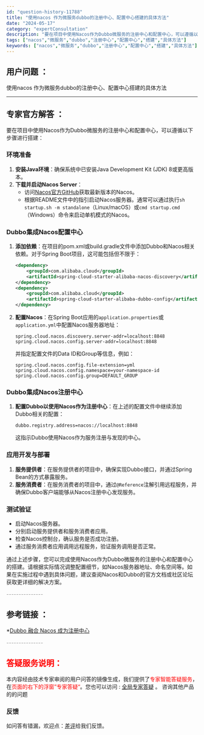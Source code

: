 ```yaml
---
id: "question-history-11788"
title: "使用nacos 作为微服务dubbo的注册中心、配置中心搭建的具体方法"
date: "2024-05-17"
category: "expertConsultation"
description: "要在项目中使用Nacos作为Dubbo微服务的注册中心和配置中心，可以遵循以下步骤进行搭建：### 环境准备1. **安装Java环境**：确保系统中已安装Java Development Kit (JDK) 8或更高版本。2. **下载并启动Nacos Server**：   - 访问[Nacos"
tags: ["nacos","微服务","dubbo","注册中心","配置中心","搭建","具体方法"]
keywords: ["nacos","微服务","dubbo","注册中心","配置中心","搭建","具体方法"]
---
```


## 用户问题 ： 
 使用nacos 作为微服务dubbo的注册中心、配置中心搭建的具体方法  

---------------
## 专家官方解答 ：

要在项目中使用Nacos作为Dubbo微服务的注册中心和配置中心，可以遵循以下步骤进行搭建：

### 环境准备
1. **安装Java环境**：确保系统中已安装Java Development Kit (JDK) 8或更高版本。
2. **下载并启动Nacos Server**：
   - 访问[Nacos官方GitHub](https://github.com/alibaba/nacos)获取最新版本的Nacos。
   - 根据README文件中的指引启动Nacos服务器。通常可以通过执行`sh startup.sh -m standalone`（Linux/macOS）或`cmd startup.cmd`（Windows）命令来启动单机模式的Nacos。

### Dubbo集成Nacos配置中心
1. **添加依赖**：在项目的pom.xml或build.gradle文件中添加Dubbo和Nacos相关依赖。对于Spring Boot项目，这可能包括但不限于：
   ```xml
   <dependency>
       <groupId>com.alibaba.cloud</groupId>
       <artifactId>spring-cloud-starter-alibaba-nacos-discovery</artifactId>
   </dependency>
   <dependency>
       <groupId>com.alibaba.cloud</groupId>
       <artifactId>spring-cloud-starter-alibaba-dubbo-config</artifactId>
   </dependency>
   ```
2. **配置Nacos**：在Spring Boot应用的`application.properties`或`application.yml`中配置Nacos服务器地址：
   ```properties
   spring.cloud.nacos.discovery.server-addr=localhost:8848
   spring.cloud.nacos.config.server-addr=localhost:8848
   ```
   并指定配置文件的Data ID和Group等信息，例如：
   ```properties
   spring.cloud.nacos.config.file-extension=yml
   spring.cloud.nacos.config.namespace=your-namespace-id
   spring.cloud.nacos.config.group=DEFAULT_GROUP
   ```

### Dubbo集成Nacos注册中心
1. **配置Dubbo以使用Nacos作为注册中心**：在上述的配置文件中继续添加Dubbo相关的配置：
   ```properties
   dubbo.registry.address=nacos://localhost:8848
   ```
   这指示Dubbo使用Nacos作为服务注册与发现的中心。

### 应用开发与部署
1. **服务提供者**：在服务提供者的项目中，确保实现Dubbo接口，并通过Spring Bean的方式暴露服务。
2. **服务消费者**：在服务消费者的项目中，通过`@Reference`注解引用远程服务，并确保Dubbo客户端能够从Nacos注册中心发现服务。

### 测试验证
- 启动Nacos服务器。
- 分别启动服务提供者和服务消费者应用。
- 检查Nacos控制台，确认服务是否成功注册。
- 通过服务消费者应用调用远程服务，验证服务调用是否正常。

通过上述步骤，您可以完成使用Nacos作为Dubbo微服务的注册中心和配置中心的搭建。请根据实际情况调整配置细节，如Nacos服务器地址、命名空间等。如果在实施过程中遇到具体问题，建议查阅Nacos和Dubbo的官方文档或社区论坛获取更详细的解决方案。


<font color="#949494">---------------</font> 


## 参考链接 ：

*[Dubbo 融合 Nacos 成为注册中心](https://nacos.io/docs/latest/ecology/use-nacos-with-dubbo)


 <font color="#949494">---------------</font> 
 


## <font color="#FF0000">答疑服务说明：</font> 

本内容经由技术专家审阅的用户问答的镜像生成，我们提供了<font color="#FF0000">专家智能答疑服务</font>，在<font color="#FF0000">页面的右下的浮窗”专家答疑“</font>。您也可以访问 : [全局专家答疑](https://answer.opensource.alibaba.com/docs/intro) 。 咨询其他产品的的问题

### 反馈
如问答有错漏，欢迎点：[差评](https://ai.nacos.io/user/feedbackByEnhancerGradePOJOID?enhancerGradePOJOId=13799)给我们反馈。
